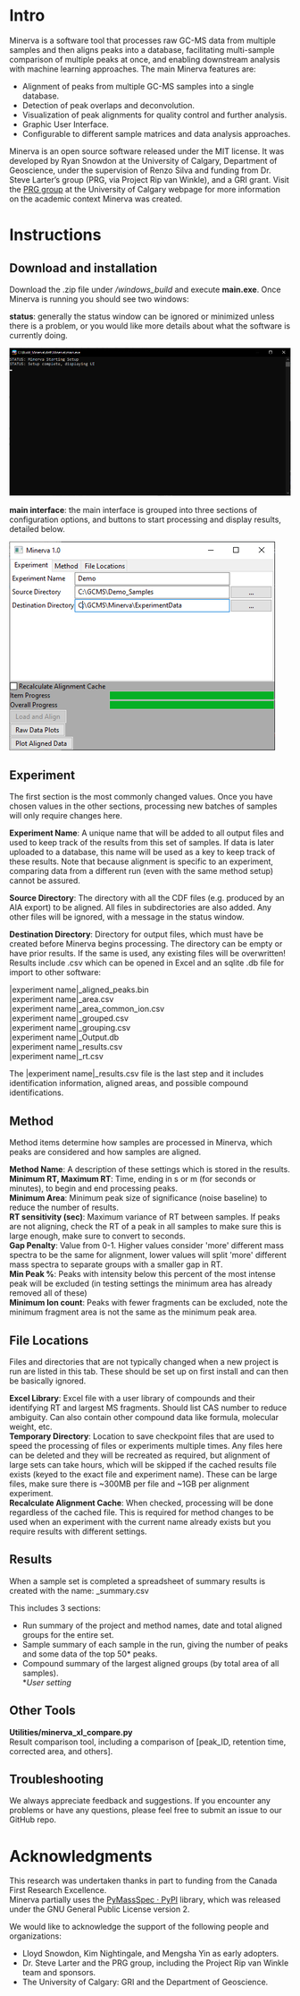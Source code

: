 # Intro
Minerva is a software tool that processes raw GC-MS data from multiple samples and then aligns peaks into a database, facilitating multi-sample comparison of multiple peaks at once, and enabling downstream analysis with machine learning approaches. The main Minerva features are:

- Alignment of peaks from multiple GC-MS samples into a single database.
- Detection of peak overlaps and deconvolution.
- Visualization of peak alignments for quality control and further analysis.
- Graphic User Interface.
- Configurable to different sample matrices and data analysis approaches.

Minerva is an open source software released under the MIT license. It was developed by Ryan Snowdon at the University of Calgary, Department of Geoscience, under the supervision of Renzo Silva and funding from Dr. Steve Larter’s group (PRG, via Project Rip van Winkle), and a GRI grant. Visit the [PRG group](https://ucalgary.ca/prg) at the University of Calgary webpage for more information on the academic context Minerva was created. 


# Instructions

## Download and installation
Download the .zip file under */windows_build* and execute **main.exe**.
Once Minerva is running you should see two windows:

**status**: generally the status window can be ignored or minimized unless there is a problem, or you would like more details about what the software is currently doing.  

![Minerva empty terminal window](docs/Minerva_w_terminal.png?raw=true)

**main interface**: the main interface is grouped into three sections of configuration options, and buttons to start processing and display results, detailed below.  

![Minerva main window](docs/Minerva_w_main_menu.png?raw=true)

## Experiment
The first section is the most commonly changed values. Once you have chosen values in the other sections, processing new batches of samples will only require changes here.

**Experiment Name**: A unique name that will be added to all output files and used to keep track of the results from this set of samples. If data is later uploaded to a database, this name will be used as a key to keep track of these results. Note that because alignment is specific to an experiment, comparing data from a different run (even with the same method setup) cannot be assured.

**Source Directory**: The directory with all the CDF files (e.g. produced by an AIA export) to be aligned. All files in subdirectories are also added. Any other files will be ignored, with a message in the status window.

**Destination Directory**: Directory for output files, which must have be created before Minerva begins processing. The directory can be empty or have prior results. If the same <Experiment Name> is used, any existing files will be overwritten! Results include .csv which can be opened in Excel and an sqlite .db file for import to other software:  

|experiment name|_aligned_peaks.bin  
|experiment name|_area.csv  
|experiment name|_area_common_ion.csv  
|experiment name|_grouped.csv  
|experiment name|_grouping.csv  
|experiment name|_Output.db  
|experiment name|_results.csv  
|experiment name|_rt.csv  

The |experiment name|_results.csv file is the last step and it includes identification information, aligned areas, and possible compound identifications.

## Method
Method items determine how samples are processed in Minerva, which peaks are considered and how samples are aligned.

**Method Name**: A description of these settings which is stored in the results.  
**Minimum RT, Maximum RT**: Time, ending in s or m (for seconds or minutes), to begin and end processing peaks.  
**Minimum Area**: Minimum peak size of significance (noise baseline) to reduce the number of results.  
**RT sensitivity (sec)**: Maximum variance of RT between samples. If peaks are not aligning, check the RT of a peak in all samples to make sure this is large enough, make sure to convert to seconds.  
**Gap Penalty**: Value from 0-1. Higher values consider 'more' different mass spectra to be the same for alignment, lower values will split 'more' different mass spectra to separate groups with a smaller gap in RT.  
**Min Peak %**: Peaks with intensity below this percent of the most intense peak will be excluded (in testing settings the minimum area has already removed all of these)  
**Minimum Ion count**: Peaks with fewer fragments can be excluded, note the minimum fragment area is not the same as the minimum peak area.

## File Locations
Files and directories that are not typically changed when a new project is run are listed in this tab. These should be set up on first install and can then be basically ignored.

**Excel Library**: Excel file with a user library of compounds and their identifying RT and largest MS fragments. Should list CAS number to reduce ambiguity. Can also contain other compound data like formula, molecular weight, etc.  
**Temporary Directory**: Location to save checkpoint files that are used to speed the processing of files or experiments multiple times. Any files here can be deleted and they will be recreated as required, but alignment of large sets can take hours, which will be skipped if the cached results file exists (keyed to the exact file and experiment name). These can be large files, make sure there is ~300MB per file and ~1GB per alignment experiment.  
**Recalculate Alignment Cache**: When checked, processing will be done regardless of the cached file. This is required for method changes to be used when an experiment with the current name already exists but you require results with different settings.

## Results
When a sample set is completed a spreadsheet of summary results is created with the name:
<experiment name>_summary.csv

This includes 3 sections:
- Run summary of the project and method names, date and total aligned groups for the entire set.  
- Sample summary of each sample in the run, giving the number of peaks and some data of the top 50* peaks.  
- Compound summary of the largest aligned groups (by total area of all samples).  
**User setting*

## Other Tools
**Utilities/minerva_xl_compare.py**  
Result comparison tool, including a comparison of [peak_ID, retention time, corrected area, and others].

## Troubleshooting
We always appreciate feedback and suggestions. If you encounter any problems or have any questions, please feel free to submit an issue to our GitHub repo.

# Acknowledgments
This research was undertaken thanks in part to funding from the Canada First Research Excellence.   
Minerva partially uses the [PyMassSpec · PyPI](https://pypi.org/project/PyMassSpec/) library, which was released under the GNU General Public License version 2.

We would like to acknowledge the support of the following people and organizations:
- Lloyd Snowdon, Kim Nightingale, and Mengsha Yin as early adopters.  
- Dr. Steve Larter and the PRG group, including the Project Rip van Winkle team and sponsors.  
- The University of Calgary: GRI and the Department of Geoscience. 
